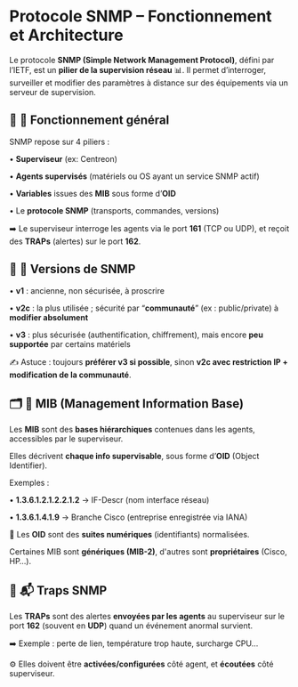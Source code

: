 # **Protocole SNMP – Fonctionnement et Architecture**

Le protocole **SNMP (Simple Network Management Protocol)**, défini par l’IETF, est un **pilier de la supervision réseau** 📊. Il permet d’interroger, surveiller et modifier des paramètres à distance sur des équipements via un serveur de supervision.



## 🔄 **🔧 Fonctionnement général**

SNMP repose sur 4 piliers :

• **Superviseur** (ex: Centreon)

• **Agents supervisés** (matériels ou OS ayant un service SNMP actif)

• **Variables** issues des **MIB** sous forme d’**OID**

• Le **protocole SNMP** (transports, commandes, versions)

➡️ Le superviseur interroge les agents via le port **161** (TCP ou UDP), et reçoit des **TRAPs** (alertes) sur le port **162**.



## 🔐 **🔢 Versions de SNMP**

• **v1** : ancienne, non sécurisée, à proscrire

• **v2c** : la plus utilisée ; sécurité par “**communauté**” (ex : public/private) à **modifier absolument**

• **v3** : plus sécurisée (authentification, chiffrement), mais encore **peu supportée** par certains matériels

✍️ Astuce : toujours **préférer v3 si possible**, sinon **v2c avec restriction IP + modification de la communauté**.



## 🗂️ **📁 MIB (Management Information Base)**

Les **MIB** sont des **bases hiérarchiques** contenues dans les agents, accessibles par le superviseur.

Elles décrivent **chaque info supervisable**, sous forme d’**OID** (Object Identifier).

Exemples :

• **1.3.6.1.2.1.2.2.1.2** → IF-Descr (nom interface réseau)

• **1.3.6.1.4.1.9** → Branche Cisco (entreprise enregistrée via IANA)

📍 Les **OID** sont des **suites numériques** (identifiants) normalisées.

Certaines MIB sont **génériques (MIB-2)**, d'autres sont **propriétaires** (Cisco, HP…).



## 🚨 **📬 Traps SNMP**

Les **TRAPs** sont des alertes **envoyées par les agents** au superviseur sur le port **162** (souvent en **UDP**) quand un événement anormal survient.

➡️ Exemple : perte de lien, température trop haute, surcharge CPU…

⚙️ Elles doivent être **activées/configurées** côté agent, et **écoutées** côté superviseur.

